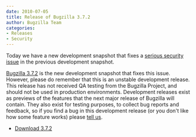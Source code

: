 ```yaml
---
date: 2010-07-05
title: Release of Bugzilla 3.7.2
author: Bugzilla Team
categories:
- Releases
- Security
---
```


Today we have a new development snapshot that fixes a [serious security issue](/security/3.7.1/) in the previous development snapshot.

[Bugzilla 3.7.2](/releases/4.0/) is the new development snapshot that fixes this issue. However, please do remember that this is an unstable development release. This release has not received QA testing from the Bugzilla Project, and should not be used in production environments. Development releases exist as previews of the features that the next major release of Bugzilla will contain. They also exist for testing purposes, to collect bug reports and feedback, so if you find a bug in this development release (or you don't like how some feature works) please [tell us](/developers/reporting_bugs.html).

*   [Download 3.7.2](/download/#v40)

